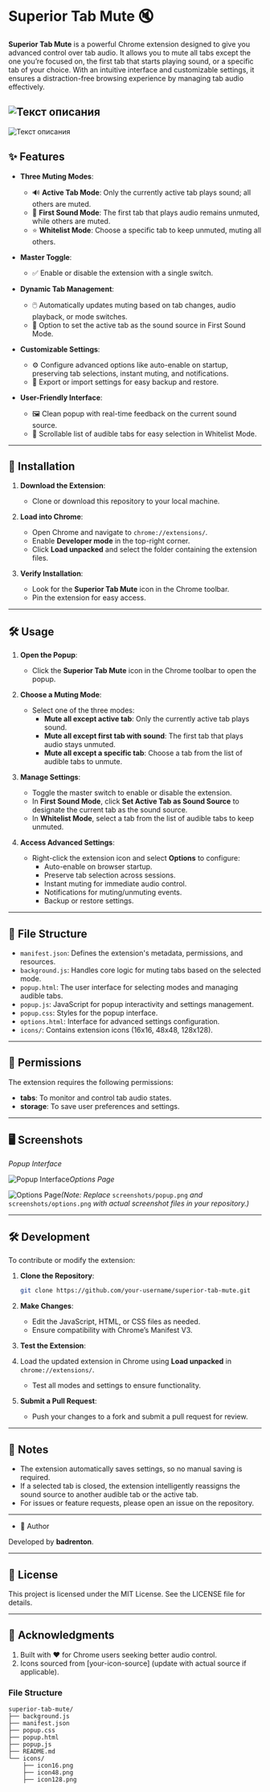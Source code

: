 # Superior Tab Mute 🔇

**Superior Tab Mute** is a powerful Chrome extension designed to give you advanced control over tab audio. It allows you to mute all tabs except the one you’re focused on, the first tab that starts playing sound, or a specific tab of your choice. With an intuitive interface and customizable settings, it ensures a distraction-free browsing experience by managing tab audio effectively.


![Текст описания](https://swrxa0dme81ptwbk.public.blob.vercel-storage.com/Screenshot%202025-06-12%20175402_result_1.jpg)
------
![Текст описания](https://swrxa0dme81ptwbk.public.blob.vercel-storage.com/Screenshot%202025-06-12%20175438_result_1.jpg)


## ✨ Features

- **Three Muting Modes**:

  - 🔊 **Active Tab Mode**: Only the currently active tab plays sound; all others are muted.
  - 🎵 **First Sound Mode**: The first tab that plays audio remains unmuted, while others are muted.
  - ⭐ **Whitelist Mode**: Choose a specific tab to keep unmuted, muting all others.

- **Master Toggle**:

  - ✅ Enable or disable the extension with a single switch.

- **Dynamic Tab Management**:

  - 🖱️ Automatically updates muting based on tab changes, audio playback, or mode switches.
  - 🔄 Option to set the active tab as the sound source in First Sound Mode.

- **Customizable Settings**:

  - ⚙️ Configure advanced options like auto-enable on startup, preserving tab selections, instant muting, and notifications.
  - 💾 Export or import settings for easy backup and restore.

- **User-Friendly Interface**:

  - 🖼️ Clean popup with real-time feedback on the current sound source.
  - 📜 Scrollable list of audible tabs for easy selection in Whitelist Mode.

---

## 🚀 Installation

1. **Download the Extension**:

   - Clone or download this repository to your local machine.

2. **Load into Chrome**:

   - Open Chrome and navigate to `chrome://extensions/`.
   - Enable **Developer mode** in the top-right corner.
   - Click **Load unpacked** and select the folder containing the extension files.

3. **Verify Installation**:

   - Look for the **Superior Tab Mute** icon in the Chrome toolbar.
   - Pin the extension for easy access.

---

## 🛠️ Usage

1. **Open the Popup**:

   - Click the **Superior Tab Mute** icon in the Chrome toolbar to open the popup.

2. **Choose a Muting Mode**:

   - Select one of the three modes:
     - **Mute all except active tab**: Only the currently active tab plays sound.
     - **Mute all except first tab with sound**: The first tab that plays audio stays unmuted.
     - **Mute all except a specific tab**: Choose a tab from the list of audible tabs to unmute.

3. **Manage Settings**:

   - Toggle the master switch to enable or disable the extension.
   - In **First Sound Mode**, click **Set Active Tab as Sound Source** to designate the current tab as the sound source.
   - In **Whitelist Mode**, select a tab from the list of audible tabs to keep unmuted.

4. **Access Advanced Settings**:

   - Right-click the extension icon and select **Options** to configure:
     - Auto-enable on browser startup.
     - Preserve tab selection across sessions.
     - Instant muting for immediate audio control.
     - Notifications for muting/unmuting events.
     - Backup or restore settings.

---

## 📂 File Structure

- `manifest.json`: Defines the extension's metadata, permissions, and resources.
- `background.js`: Handles core logic for muting tabs based on the selected mode.
- `popup.html`: The user interface for selecting modes and managing audible tabs.
- `popup.js`: JavaScript for popup interactivity and settings management.
- `popup.css`: Styles for the popup interface.
- `options.html`: Interface for advanced settings configuration.
- `icons/`: Contains extension icons (16x16, 48x48, 128x128).

---

## 🔐 Permissions

The extension requires the following permissions:

- **tabs**: To monitor and control tab audio states.
- **storage**: To save user preferences and settings.

---

## 🖥️ Screenshots

*Popup Interface*

![Popup Interface](screenshots/popup.png)*Options Page*

![Options Page](screenshots/options.png)*(Note: Replace* `screenshots/popup.png` *and* `screenshots/options.png` *with actual screenshot files in your repository.)*

---

## 🛠️ Development

To contribute or modify the extension:

1. **Clone the Repository**:

   ```bash
   git clone https://github.com/your-username/superior-tab-mute.git
   ```

2. **Make Changes**:

   - Edit the JavaScript, HTML, or CSS files as needed.
   - Ensure compatibility with Chrome’s Manifest V3.

3. **Test the Extension**:

4. Load the updated extension in Chrome using **Load unpacked** in `chrome://extensions/`.

   - Test all modes and settings to ensure functionality.

5. **Submit a Pull Request**:

   - Push your changes to a fork and submit a pull request for review.

---

## 📝 Notes

- The extension automatically saves settings, so no manual saving is required.
- If a selected tab is closed, the extension intelligently reassigns the sound source to another audible tab or the active tab.
- For issues or feature requests, please open an issue on the repository.

---

- 👤 Author

Developed by **badrenton**.

---

## 📜 License

This project is licensed under the MIT License. See the LICENSE file for details.

---

## 🙌 Acknowledgments

1. Built with ❤️ for Chrome users seeking better audio control.
2. Icons sourced from \[your-icon-source\] (update with actual source if applicable).


### File Structure

```
superior-tab-mute/
├── background.js
├── manifest.json
├── popup.css
├── popup.html
├── popup.js
├── README.md
└── icons/
    ├── icon16.png
    ├── icon48.png
    ├── icon128.png
